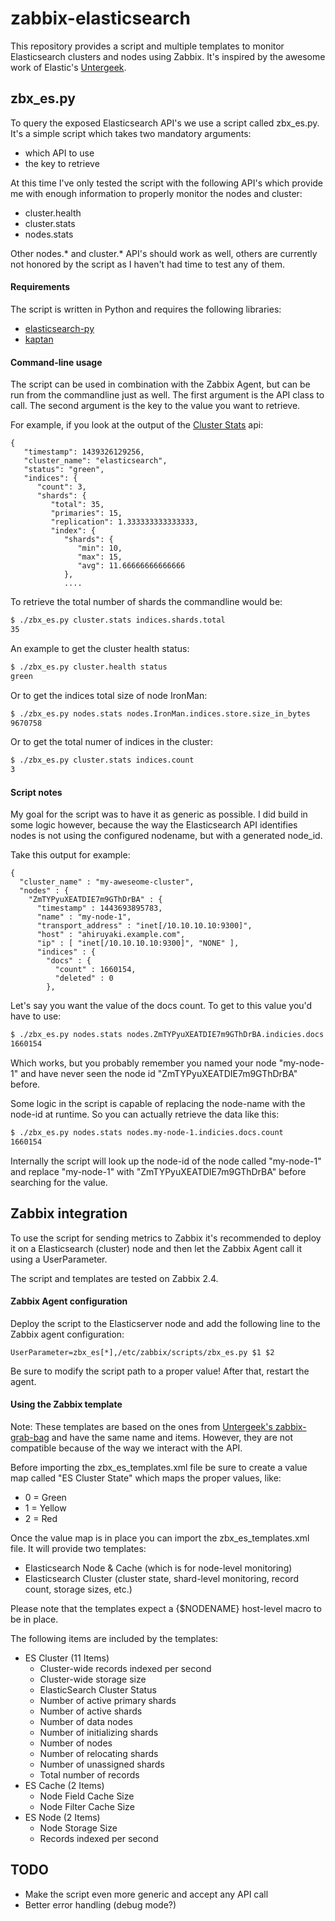 # zabbix-elasticsearch

This repository provides a script and multiple templates to monitor Elasticsearch clusters and nodes using Zabbix. It's inspired by the awesome work of Elastic's [Untergeek](https://github.com/untergeek/zabbix-grab-bag/tree/master/Elasticsearch).

## zbx_es.py
To query the exposed Elasticsearch API's we use a script called zbx_es.py. It's a simple script which takes two mandatory arguments:
 - which API to use
 - the key to retrieve

At this time I've only tested the script with the following API's which provide me with enough information to properly monitor the nodes and cluster:
  - cluster.health
  - cluster.stats
  - nodes.stats
 
Other nodes.* and cluster.* API's should work as well, others are currently not honored by the script as I haven't had time to test any of them. 

#### Requirements
The script is written in Python and requires the following libraries:
  - [elasticsearch-py](https://www.elastic.co/guide/en/elasticsearch/client/python-api/current/index.html)
  - [kaptan](https://github.com/emre/kaptan)
 
#### Command-line usage
The script can be used in combination with the Zabbix Agent, but can be run from the commandline just as well. The first argument is the API class to call. The second argument is the key to the value you want to retrieve.

For example, if you look at the output of the [Cluster Stats](https://www.elastic.co/guide/en/elasticsearch/reference/2.0/cluster-stats.html) api:

```
{
   "timestamp": 1439326129256,
   "cluster_name": "elasticsearch",
   "status": "green",
   "indices": {
      "count": 3,
      "shards": {
         "total": 35,
         "primaries": 15,
         "replication": 1.333333333333333,
         "index": {
            "shards": {
               "min": 10,
               "max": 15,
               "avg": 11.66666666666666
            },
            ....
```

To retrieve the total number of shards the commandline would be:

```sh
$ ./zbx_es.py cluster.stats indices.shards.total
35
```

An example to get the cluster health status:
```sh
$ ./zbx_es.py cluster.health status
green
```
Or to get the indices total size of node IronMan:
```sh
$ ./zbx_es.py nodes.stats nodes.IronMan.indices.store.size_in_bytes
9670758
```
Or to get the total numer of indices in the cluster:

```sh
$ ./zbx_es.py cluster.stats indices.count
3
```
#### Script notes
My goal for the script was to have it as generic as possible. I did build in some logic however, because the way the Elasticsearch API identifies nodes is not using the configured nodename, but with a generated node_id. 

Take this output for example:

```
{
  "cluster_name" : "my-aweseome-cluster",
  "nodes" : {
    "ZmTYPyuXEATDIE7m9GThDrBA" : {
      "timestamp" : 1443693895783,
      "name" : "my-node-1",
      "transport_address" : "inet[/10.10.10.10:9300]",
      "host" : "ahiruyaki.example.com",
      "ip" : [ "inet[/10.10.10.10:9300]", "NONE" ],
      "indices" : {
        "docs" : {
          "count" : 1660154,
          "deleted" : 0
        },
```
Let's say you want the value of the docs count. To get to this value you'd have to use:
```sh
$ ./zbx_es.py nodes.stats nodes.ZmTYPyuXEATDIE7m9GThDrBA.indicies.docs.count
1660154
```
Which works, but you probably remember you named your node "my-node-1" and have never seen the node id "ZmTYPyuXEATDIE7m9GThDrBA" before.

Some logic in the script is capable of replacing the node-name with the node-id at runtime. So you can actually retrieve the data like this:

```sh
$ ./zbx_es.py nodes.stats nodes.my-node-1.indicies.docs.count
1660154
```
Internally the script will look up the node-id of the node called "my-node-1" and replace "my-node-1" with "ZmTYPyuXEATDIE7m9GThDrBA" before searching for the value. 

## Zabbix integration
To use the script for sending metrics to Zabbix it's recommended to deploy it on a Elasticsearch (cluster) node and then let the Zabbix Agent call it using a UserParameter.

The script and templates are tested on Zabbix 2.4.

#### Zabbix Agent configuration
Deploy the script to the Elasticserver node and add the following line to the Zabbix agent configuration:
````
UserParameter=zbx_es[*],/etc/zabbix/scripts/zbx_es.py $1 $2
````
Be sure to modify the script path to a proper value! After that, restart the agent.
#### Using the Zabbix template
Note: These templates are based on the ones from [Untergeek's zabbix-grab-bag](https://github.com/untergeek/zabbix-grab-bag) and have the same name and items. However, they are not compatible because of the way we interact with the API.

Before importing the zbx_es_templates.xml file be sure to create a value map called "ES Cluster State" which maps the proper values, like:
  - 0 = Green
  - 1 = Yellow
  - 2 = Red
  
Once the value map is in place you can import the zbx_es_templates.xml file. It will provide two templates:
- Elasticsearch Node & Cache (which is for node-level monitoring)
- Elasticsearch Cluster (cluster state, shard-level monitoring, record count, storage sizes, etc.)

Please note that the templates expect a {$NODENAME} host-level macro to be in place.

The following items are included by the templates:

* ES Cluster (11 Items)
  - Cluster-wide records indexed per second
  - Cluster-wide storage size
  - ElasticSearch Cluster Status
  - Number of active primary shards
  - Number of active shards
  - Number of data nodes
  - Number of initializing shards
  - Number of nodes
  - Number of relocating shards
  - Number of unassigned shards
  - Total number of records
* ES Cache (2 Items)
  - Node Field Cache Size
  - Node Filter Cache Size
* ES Node (2 Items)
  - Node Storage Size
  - Records indexed per second

## TODO
  - Make the script even more generic and accept any API call
  - Better error handling (debug mode?)
